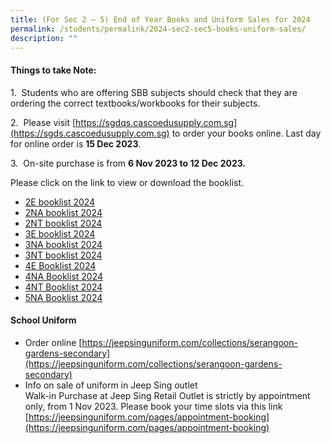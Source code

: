 ```yaml
---
title: (For Sec 2 – 5) End of Year Books and Uniform Sales for 2024
permalink: /students/permalink/2024-sec2-sec5-books-uniform-sales/
description: ""
---
```

#### **Things to take Note:**


1.&nbsp; Students who are offering SBB subjects should check that they are ordering the correct textbooks/workbooks for their subjects.

2.&nbsp; Please visit [https://sgdqs.cascoedusupply.com.sg](https://sgds.cascoedusupply.com.sg) to order your books online. Last day for online order is **15 Dec 2023**.

3.&nbsp; On-site purchase is from **6 Nov 2023 to 12 Dec 2023.**

Please click on the link to view or download the booklist.
* [2E booklist 2024](/files/2e%20booklist%202024_updated.pdf)
* [2NA booklist 2024](/files/2na%20booklist%202024_updated.pdf)
* [2NT booklist 2024](/files/2nt%20booklist%202024_updated.pdf)
* [3E booklist 2024](/files/3e%20booklist%202024_updated.pdf)
* [3NA booklist 2024](/files/3na%20booklist%202024_updated.pdf)
* [3NT booklist 2024](/files/3nt%20booklist%202024_updated.pdf)
* [4E Booklist 2024](/files/4e%20booklist%202024_updated.pdf)
* [4NA Booklist 2024](/files/4na%20booklist%202024_updated.pdf)
* [4NT Booklist 2024](/files/4nt%20booklist%202024_updated.pdf)
* [5NA Booklist 2024](/files/5na%20booklist%202024_updated.pdf)

#### **School Uniform**

* Order online [https://jeepsinguniform.com/collections/serangoon-gardens-secondary](https://jeepsinguniform.com/collections/serangoon-gardens-secondary)
* Info on sale of uniform in Jeep Sing outlet <br>
Walk-in Purchase at Jeep Sing Retail Outlet is strictly by appointment only, from 1 Nov 2023. Please book your time slots via this link [https://jeepsinguniform.com/pages/appointment-booking](https://jeepsinguniform.com/pages/appointment-booking)